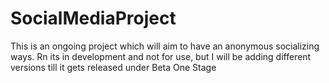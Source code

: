# SocialMediaProject

This is an ongoing project which will aim to have an anonymous socializing ways. 
Rn its in development and not for use, but I will be adding different versions till it gets released under Beta One Stage
